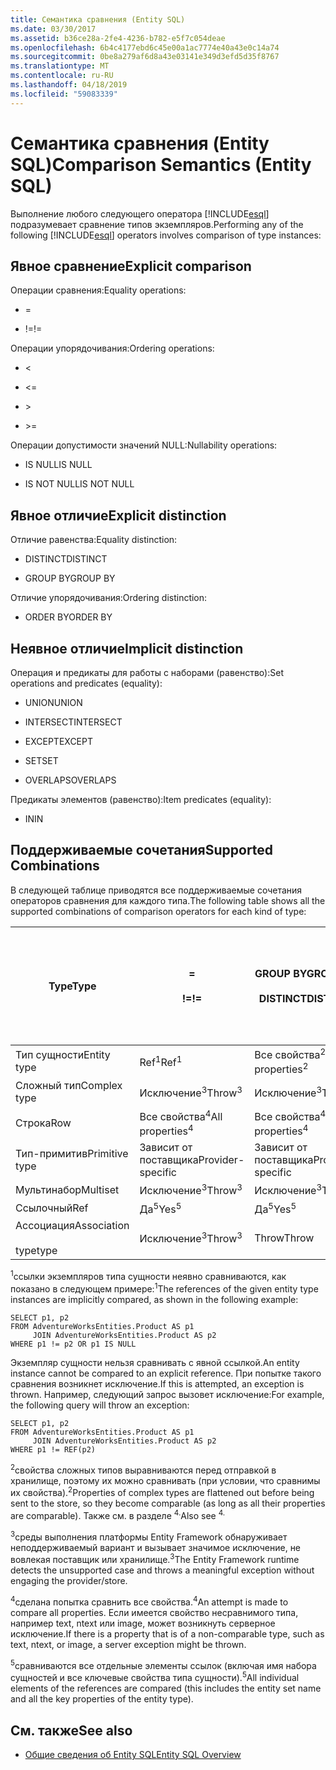 ```yaml
---
title: Семантика сравнения (Entity SQL)
ms.date: 03/30/2017
ms.assetid: b36ce28a-2fe4-4236-b782-e5f7c054deae
ms.openlocfilehash: 6b4c4177ebd6c45e00a1ac7774e40a43e0c14a74
ms.sourcegitcommit: 0be8a279af6d8a43e03141e349d3efd5d35f8767
ms.translationtype: MT
ms.contentlocale: ru-RU
ms.lasthandoff: 04/18/2019
ms.locfileid: "59083339"
---
```

# <a name="comparison-semantics-entity-sql"></a><span data-ttu-id="f39d3-102">Семантика сравнения (Entity SQL)</span><span class="sxs-lookup"><span data-stu-id="f39d3-102">Comparison Semantics (Entity SQL)</span></span>
<span data-ttu-id="f39d3-103">Выполнение любого следующего оператора [!INCLUDE[esql](../../../../../../includes/esql-md.md)] подразумевает сравнение типов экземпляров.</span><span class="sxs-lookup"><span data-stu-id="f39d3-103">Performing any of the following [!INCLUDE[esql](../../../../../../includes/esql-md.md)] operators involves comparison of type instances:</span></span>  
  
## <a name="explicit-comparison"></a><span data-ttu-id="f39d3-104">Явное сравнение</span><span class="sxs-lookup"><span data-stu-id="f39d3-104">Explicit comparison</span></span>  
 <span data-ttu-id="f39d3-105">Операции сравнения:</span><span class="sxs-lookup"><span data-stu-id="f39d3-105">Equality operations:</span></span>  
  
-   =  
  
-   <span data-ttu-id="f39d3-106">!=</span><span class="sxs-lookup"><span data-stu-id="f39d3-106">!=</span></span>  
  
 <span data-ttu-id="f39d3-107">Операции упорядочивания:</span><span class="sxs-lookup"><span data-stu-id="f39d3-107">Ordering operations:</span></span>  
  
-   <  
  
-   \<=  
  
-   \>  
  
-   \>=  
  
 <span data-ttu-id="f39d3-108">Операции допустимости значений NULL:</span><span class="sxs-lookup"><span data-stu-id="f39d3-108">Nullability operations:</span></span>  
  
-   <span data-ttu-id="f39d3-109">IS NULL</span><span class="sxs-lookup"><span data-stu-id="f39d3-109">IS NULL</span></span>  
  
-   <span data-ttu-id="f39d3-110">IS NOT NULL</span><span class="sxs-lookup"><span data-stu-id="f39d3-110">IS NOT NULL</span></span>  
  
## <a name="explicit-distinction"></a><span data-ttu-id="f39d3-111">Явное отличие</span><span class="sxs-lookup"><span data-stu-id="f39d3-111">Explicit distinction</span></span>  
 <span data-ttu-id="f39d3-112">Отличие равенства:</span><span class="sxs-lookup"><span data-stu-id="f39d3-112">Equality distinction:</span></span>  
  
-   <span data-ttu-id="f39d3-113">DISTINCT</span><span class="sxs-lookup"><span data-stu-id="f39d3-113">DISTINCT</span></span>  
  
-   <span data-ttu-id="f39d3-114">GROUP BY</span><span class="sxs-lookup"><span data-stu-id="f39d3-114">GROUP BY</span></span>  
  
 <span data-ttu-id="f39d3-115">Отличие упорядочивания:</span><span class="sxs-lookup"><span data-stu-id="f39d3-115">Ordering distinction:</span></span>  
  
-   <span data-ttu-id="f39d3-116">ORDER BY</span><span class="sxs-lookup"><span data-stu-id="f39d3-116">ORDER BY</span></span>  
  
## <a name="implicit-distinction"></a><span data-ttu-id="f39d3-117">Неявное отличие</span><span class="sxs-lookup"><span data-stu-id="f39d3-117">Implicit distinction</span></span>  
 <span data-ttu-id="f39d3-118">Операция и предикаты для работы с наборами (равенство):</span><span class="sxs-lookup"><span data-stu-id="f39d3-118">Set operations and predicates (equality):</span></span>  
  
-   <span data-ttu-id="f39d3-119">UNION</span><span class="sxs-lookup"><span data-stu-id="f39d3-119">UNION</span></span>  
  
-   <span data-ttu-id="f39d3-120">INTERSECT</span><span class="sxs-lookup"><span data-stu-id="f39d3-120">INTERSECT</span></span>  
  
-   <span data-ttu-id="f39d3-121">EXCEPT</span><span class="sxs-lookup"><span data-stu-id="f39d3-121">EXCEPT</span></span>  
  
-   <span data-ttu-id="f39d3-122">SET</span><span class="sxs-lookup"><span data-stu-id="f39d3-122">SET</span></span>  
  
-   <span data-ttu-id="f39d3-123">OVERLAPS</span><span class="sxs-lookup"><span data-stu-id="f39d3-123">OVERLAPS</span></span>  
  
 <span data-ttu-id="f39d3-124">Предикаты элементов (равенство):</span><span class="sxs-lookup"><span data-stu-id="f39d3-124">Item predicates (equality):</span></span>  
  
-   <span data-ttu-id="f39d3-125">IN</span><span class="sxs-lookup"><span data-stu-id="f39d3-125">IN</span></span>  
  
## <a name="supported-combinations"></a><span data-ttu-id="f39d3-126">Поддерживаемые сочетания</span><span class="sxs-lookup"><span data-stu-id="f39d3-126">Supported Combinations</span></span>  
 <span data-ttu-id="f39d3-127">В следующей таблице приводятся все поддерживаемые сочетания операторов сравнения для каждого типа.</span><span class="sxs-lookup"><span data-stu-id="f39d3-127">The following table shows all the supported combinations of comparison operators for each kind of type:</span></span>  
  
|<span data-ttu-id="f39d3-128">**Type**</span><span class="sxs-lookup"><span data-stu-id="f39d3-128">**Type**</span></span>|**=**<br /><br /> <span data-ttu-id="f39d3-129">**\!=**</span><span class="sxs-lookup"><span data-stu-id="f39d3-129">**!=**</span></span>|<span data-ttu-id="f39d3-130">**GROUP BY**</span><span class="sxs-lookup"><span data-stu-id="f39d3-130">**GROUP BY**</span></span><br /><br /> <span data-ttu-id="f39d3-131">**DISTINCT**</span><span class="sxs-lookup"><span data-stu-id="f39d3-131">**DISTINCT**</span></span>|<span data-ttu-id="f39d3-132">**UNION**</span><span class="sxs-lookup"><span data-stu-id="f39d3-132">**UNION**</span></span><br /><br /> <span data-ttu-id="f39d3-133">**INTERSECT**</span><span class="sxs-lookup"><span data-stu-id="f39d3-133">**INTERSECT**</span></span><br /><br /> <span data-ttu-id="f39d3-134">**EXCEPT**</span><span class="sxs-lookup"><span data-stu-id="f39d3-134">**EXCEPT**</span></span><br /><br /> <span data-ttu-id="f39d3-135">**SET**</span><span class="sxs-lookup"><span data-stu-id="f39d3-135">**SET**</span></span><br /><br /> <span data-ttu-id="f39d3-136">**OVERLAPS**</span><span class="sxs-lookup"><span data-stu-id="f39d3-136">**OVERLAPS**</span></span>|<span data-ttu-id="f39d3-137">**IN**</span><span class="sxs-lookup"><span data-stu-id="f39d3-137">**IN**</span></span>|<span data-ttu-id="f39d3-138">**<   <=**</span><span class="sxs-lookup"><span data-stu-id="f39d3-138">**<   <=**</span></span><br /><br /> <span data-ttu-id="f39d3-139">**>   >=**</span><span class="sxs-lookup"><span data-stu-id="f39d3-139">**>   >=**</span></span>|<span data-ttu-id="f39d3-140">**ORDER BY**</span><span class="sxs-lookup"><span data-stu-id="f39d3-140">**ORDER BY**</span></span>|<span data-ttu-id="f39d3-141">**ИМЕЕТ ЗНАЧЕНИЕ NULL**</span><span class="sxs-lookup"><span data-stu-id="f39d3-141">**IS NULL**</span></span><br /><br /> <span data-ttu-id="f39d3-142">**НЕ РАВНО NULL**</span><span class="sxs-lookup"><span data-stu-id="f39d3-142">**IS NOT NULL**</span></span>|  
|-|-|-|-|-|-|-|-|  
|<span data-ttu-id="f39d3-143">Тип сущности</span><span class="sxs-lookup"><span data-stu-id="f39d3-143">Entity type</span></span>|<span data-ttu-id="f39d3-144">Ref<sup>1</sup></span><span class="sxs-lookup"><span data-stu-id="f39d3-144">Ref<sup>1</sup></span></span>|<span data-ttu-id="f39d3-145">Все свойства<sup>2</sup></span><span class="sxs-lookup"><span data-stu-id="f39d3-145">All properties<sup>2</sup></span></span>|<span data-ttu-id="f39d3-146">Все свойства<sup>2</sup></span><span class="sxs-lookup"><span data-stu-id="f39d3-146">All properties<sup>2</sup></span></span>|<span data-ttu-id="f39d3-147">Все свойства<sup>2</sup></span><span class="sxs-lookup"><span data-stu-id="f39d3-147">All properties<sup>2</sup></span></span>|<span data-ttu-id="f39d3-148">Исключение<sup>3</sup></span><span class="sxs-lookup"><span data-stu-id="f39d3-148">Throw<sup>3</sup></span></span>|<span data-ttu-id="f39d3-149">Исключение<sup>3</sup></span><span class="sxs-lookup"><span data-stu-id="f39d3-149">Throw<sup>3</sup></span></span>|<span data-ttu-id="f39d3-150">Ref<sup>1</sup></span><span class="sxs-lookup"><span data-stu-id="f39d3-150">Ref<sup>1</sup></span></span>|  
|<span data-ttu-id="f39d3-151">Сложный тип</span><span class="sxs-lookup"><span data-stu-id="f39d3-151">Complex type</span></span>|<span data-ttu-id="f39d3-152">Исключение<sup>3</sup></span><span class="sxs-lookup"><span data-stu-id="f39d3-152">Throw<sup>3</sup></span></span>|<span data-ttu-id="f39d3-153">Исключение<sup>3</sup></span><span class="sxs-lookup"><span data-stu-id="f39d3-153">Throw<sup>3</sup></span></span>|<span data-ttu-id="f39d3-154">Исключение<sup>3</sup></span><span class="sxs-lookup"><span data-stu-id="f39d3-154">Throw<sup>3</sup></span></span>|<span data-ttu-id="f39d3-155">Исключение<sup>3</sup></span><span class="sxs-lookup"><span data-stu-id="f39d3-155">Throw<sup>3</sup></span></span>|<span data-ttu-id="f39d3-156">Исключение<sup>3</sup></span><span class="sxs-lookup"><span data-stu-id="f39d3-156">Throw<sup>3</sup></span></span>|<span data-ttu-id="f39d3-157">Исключение<sup>3</sup></span><span class="sxs-lookup"><span data-stu-id="f39d3-157">Throw<sup>3</sup></span></span>|<span data-ttu-id="f39d3-158">Исключение<sup>3</sup></span><span class="sxs-lookup"><span data-stu-id="f39d3-158">Throw<sup>3</sup></span></span>|  
|<span data-ttu-id="f39d3-159">Строка</span><span class="sxs-lookup"><span data-stu-id="f39d3-159">Row</span></span>|<span data-ttu-id="f39d3-160">Все свойства<sup>4</sup></span><span class="sxs-lookup"><span data-stu-id="f39d3-160">All properties<sup>4</sup></span></span>|<span data-ttu-id="f39d3-161">Все свойства<sup>4</sup></span><span class="sxs-lookup"><span data-stu-id="f39d3-161">All properties<sup>4</sup></span></span>|<span data-ttu-id="f39d3-162">Все свойства<sup>4</sup></span><span class="sxs-lookup"><span data-stu-id="f39d3-162">All properties<sup>4</sup></span></span>|<span data-ttu-id="f39d3-163">Исключение<sup>3</sup></span><span class="sxs-lookup"><span data-stu-id="f39d3-163">Throw<sup>3</sup></span></span>|<span data-ttu-id="f39d3-164">Исключение<sup>3</sup></span><span class="sxs-lookup"><span data-stu-id="f39d3-164">Throw<sup>3</sup></span></span>|<span data-ttu-id="f39d3-165">Все свойства<sup>4</sup></span><span class="sxs-lookup"><span data-stu-id="f39d3-165">All properties<sup>4</sup></span></span>|<span data-ttu-id="f39d3-166">Исключение<sup>3</sup></span><span class="sxs-lookup"><span data-stu-id="f39d3-166">Throw<sup>3</sup></span></span>|  
|<span data-ttu-id="f39d3-167">Тип-примитив</span><span class="sxs-lookup"><span data-stu-id="f39d3-167">Primitive type</span></span>|<span data-ttu-id="f39d3-168">Зависит от поставщика</span><span class="sxs-lookup"><span data-stu-id="f39d3-168">Provider-specific</span></span>|<span data-ttu-id="f39d3-169">Зависит от поставщика</span><span class="sxs-lookup"><span data-stu-id="f39d3-169">Provider-specific</span></span>|<span data-ttu-id="f39d3-170">Зависит от поставщика</span><span class="sxs-lookup"><span data-stu-id="f39d3-170">Provider-specific</span></span>|<span data-ttu-id="f39d3-171">Зависит от поставщика</span><span class="sxs-lookup"><span data-stu-id="f39d3-171">Provider-specific</span></span>|<span data-ttu-id="f39d3-172">Зависит от поставщика</span><span class="sxs-lookup"><span data-stu-id="f39d3-172">Provider-specific</span></span>|<span data-ttu-id="f39d3-173">Зависит от поставщика</span><span class="sxs-lookup"><span data-stu-id="f39d3-173">Provider-specific</span></span>|<span data-ttu-id="f39d3-174">Зависит от поставщика</span><span class="sxs-lookup"><span data-stu-id="f39d3-174">Provider-specific</span></span>|  
|<span data-ttu-id="f39d3-175">Мультинабор</span><span class="sxs-lookup"><span data-stu-id="f39d3-175">Multiset</span></span>|<span data-ttu-id="f39d3-176">Исключение<sup>3</sup></span><span class="sxs-lookup"><span data-stu-id="f39d3-176">Throw<sup>3</sup></span></span>|<span data-ttu-id="f39d3-177">Исключение<sup>3</sup></span><span class="sxs-lookup"><span data-stu-id="f39d3-177">Throw<sup>3</sup></span></span>|<span data-ttu-id="f39d3-178">Исключение<sup>3</sup></span><span class="sxs-lookup"><span data-stu-id="f39d3-178">Throw<sup>3</sup></span></span>|<span data-ttu-id="f39d3-179">Исключение<sup>3</sup></span><span class="sxs-lookup"><span data-stu-id="f39d3-179">Throw<sup>3</sup></span></span>|<span data-ttu-id="f39d3-180">Исключение<sup>3</sup></span><span class="sxs-lookup"><span data-stu-id="f39d3-180">Throw<sup>3</sup></span></span>|<span data-ttu-id="f39d3-181">Исключение<sup>3</sup></span><span class="sxs-lookup"><span data-stu-id="f39d3-181">Throw<sup>3</sup></span></span>|<span data-ttu-id="f39d3-182">Исключение<sup>3</sup></span><span class="sxs-lookup"><span data-stu-id="f39d3-182">Throw<sup>3</sup></span></span>|  
|<span data-ttu-id="f39d3-183">Ссылочный</span><span class="sxs-lookup"><span data-stu-id="f39d3-183">Ref</span></span>|<span data-ttu-id="f39d3-184">Да<sup>5</sup></span><span class="sxs-lookup"><span data-stu-id="f39d3-184">Yes<sup>5</sup></span></span>|<span data-ttu-id="f39d3-185">Да<sup>5</sup></span><span class="sxs-lookup"><span data-stu-id="f39d3-185">Yes<sup>5</sup></span></span>|<span data-ttu-id="f39d3-186">Да<sup>5</sup></span><span class="sxs-lookup"><span data-stu-id="f39d3-186">Yes<sup>5</sup></span></span>|<span data-ttu-id="f39d3-187">Да<sup>5</sup></span><span class="sxs-lookup"><span data-stu-id="f39d3-187">Yes<sup>5</sup></span></span>|<span data-ttu-id="f39d3-188">Throw</span><span class="sxs-lookup"><span data-stu-id="f39d3-188">Throw</span></span>|<span data-ttu-id="f39d3-189">Throw</span><span class="sxs-lookup"><span data-stu-id="f39d3-189">Throw</span></span>|<span data-ttu-id="f39d3-190">Да<sup>5</sup></span><span class="sxs-lookup"><span data-stu-id="f39d3-190">Yes<sup>5</sup></span></span>|  
|<span data-ttu-id="f39d3-191">Ассоциация</span><span class="sxs-lookup"><span data-stu-id="f39d3-191">Association</span></span><br /><br /> <span data-ttu-id="f39d3-192">type</span><span class="sxs-lookup"><span data-stu-id="f39d3-192">type</span></span>|<span data-ttu-id="f39d3-193">Исключение<sup>3</sup></span><span class="sxs-lookup"><span data-stu-id="f39d3-193">Throw<sup>3</sup></span></span>|<span data-ttu-id="f39d3-194">Throw</span><span class="sxs-lookup"><span data-stu-id="f39d3-194">Throw</span></span>|<span data-ttu-id="f39d3-195">Throw</span><span class="sxs-lookup"><span data-stu-id="f39d3-195">Throw</span></span>|<span data-ttu-id="f39d3-196">Throw</span><span class="sxs-lookup"><span data-stu-id="f39d3-196">Throw</span></span>|<span data-ttu-id="f39d3-197">Исключение<sup>3</sup></span><span class="sxs-lookup"><span data-stu-id="f39d3-197">Throw<sup>3</sup></span></span>|<span data-ttu-id="f39d3-198">Исключение<sup>3</sup></span><span class="sxs-lookup"><span data-stu-id="f39d3-198">Throw<sup>3</sup></span></span>|<span data-ttu-id="f39d3-199">Исключение<sup>3</sup></span><span class="sxs-lookup"><span data-stu-id="f39d3-199">Throw<sup>3</sup></span></span>|  
  
 <span data-ttu-id="f39d3-200"><sup>1</sup>ссылки экземпляров типа сущности неявно сравниваются, как показано в следующем примере:</span><span class="sxs-lookup"><span data-stu-id="f39d3-200"><sup>1</sup>The references of the given entity type instances are implicitly compared, as shown in the following example:</span></span>  
  
```  
SELECT p1, p2   
FROM AdventureWorksEntities.Product AS p1   
     JOIN AdventureWorksEntities.Product AS p2   
WHERE p1 != p2 OR p1 IS NULL  
```  
  
 <span data-ttu-id="f39d3-201">Экземпляр сущности нельзя сравнивать с явной ссылкой.</span><span class="sxs-lookup"><span data-stu-id="f39d3-201">An entity instance cannot be compared to an explicit reference.</span></span> <span data-ttu-id="f39d3-202">При попытке такого сравнения возникнет исключение.</span><span class="sxs-lookup"><span data-stu-id="f39d3-202">If this is attempted, an exception is thrown.</span></span> <span data-ttu-id="f39d3-203">Например, следующий запрос вызовет исключение:</span><span class="sxs-lookup"><span data-stu-id="f39d3-203">For example, the following query will throw an exception:</span></span>  
  
```  
SELECT p1, p2   
FROM AdventureWorksEntities.Product AS p1   
     JOIN AdventureWorksEntities.Product AS p2   
WHERE p1 != REF(p2)  
```  
  
 <span data-ttu-id="f39d3-204"><sup>2</sup>свойства сложных типов выравниваются перед отправкой в хранилище, поэтому их можно сравнивать (при условии, что сравнимы их свойства).</span><span class="sxs-lookup"><span data-stu-id="f39d3-204"><sup>2</sup>Properties of complex types are flattened out before being sent to the store, so they become comparable (as long as all their properties are comparable).</span></span> <span data-ttu-id="f39d3-205">Также см. в разделе <sup>4.</sup></span><span class="sxs-lookup"><span data-stu-id="f39d3-205">Also see <sup>4.</sup></span></span>  
  
 <span data-ttu-id="f39d3-206"><sup>3</sup>среды выполнения платформы Entity Framework обнаруживает неподдерживаемый вариант и вызывает значимое исключение, не вовлекая поставщик или хранилище.</span><span class="sxs-lookup"><span data-stu-id="f39d3-206"><sup>3</sup>The Entity Framework runtime detects the unsupported case and throws a meaningful exception without engaging the provider/store.</span></span>  
  
 <span data-ttu-id="f39d3-207"><sup>4</sup>сделана попытка сравнить все свойства.</span><span class="sxs-lookup"><span data-stu-id="f39d3-207"><sup>4</sup>An attempt is made to compare all properties.</span></span> <span data-ttu-id="f39d3-208">Если имеется свойство несравнимого типа, например text, ntext или image, может возникнуть серверное исключение.</span><span class="sxs-lookup"><span data-stu-id="f39d3-208">If there is a property that is of a non-comparable type, such as text, ntext, or image, a server exception might be thrown.</span></span>  
  
 <span data-ttu-id="f39d3-209"><sup>5</sup>сравниваются все отдельные элементы ссылок (включая имя набора сущностей и все ключевые свойства типа сущности).</span><span class="sxs-lookup"><span data-stu-id="f39d3-209"><sup>5</sup>All individual elements of the references are compared (this includes the entity set name and all the key properties of the entity type).</span></span>  
  
## <a name="see-also"></a><span data-ttu-id="f39d3-210">См. также</span><span class="sxs-lookup"><span data-stu-id="f39d3-210">See also</span></span>

- [<span data-ttu-id="f39d3-211">Общие сведения об Entity SQL</span><span class="sxs-lookup"><span data-stu-id="f39d3-211">Entity SQL Overview</span></span>](../../../../../../docs/framework/data/adonet/ef/language-reference/entity-sql-overview.md)
